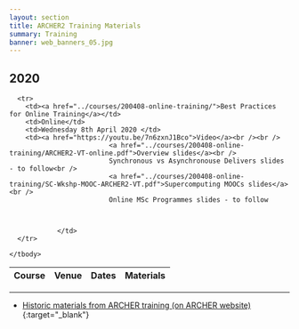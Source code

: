 ```yaml
---
layout: section
title: ARCHER2 Training Materials
summary: Training 
banner: web_banners_05.jpg
---
```




## 2020

<div class="table-responsive">
  <table class="table table-striped">
    <thead>
      <tr>
        <th>Course</th>
        <th>Venue</th>
        <th>Dates</th>
        <th>Materials</th>
      </tr>
    </thead>
    <tbody>

      <tr>
        <td><a href="../courses/200408-online-training/">Best Practices for Online Training</a></td>
        <td>Online</td>
        <td>Wednesday 8th April 2020 </td>
        <td><a href="https://youtu.be/7n6zxnJ1Bco">Video</a><br /><br />
							 <a href="../courses/200408-online-training/ARCHER2-VT-online.pdf">Overview slides</a><br />
							 Synchronous vs Asynchronouse Delivers slides - to follow<br />
							 <a href="../courses/200408-online-training/SC-Wkshp-MOOC-ARCHER2-VT.pdf">Supercomputing MOOCs slides</a><br />
							 Online MSc Programmes slides - to follow

							 		
				
				</td>
      </tr>

    </tbody>
  </table>
</div>

---

* [Historic materials from ARCHER training (on ARCHER website)](http://www.archer.ac.uk/training/past_courses.php){:target="_blank"}
